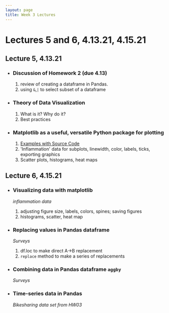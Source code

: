 ```yaml
---
layout: page
title: Week 3 Lectures
---
```


# Lectures 5 and 6, 4.13.21, 4.15.21

## Lecture 5, 4.13.21 

- ### Discussion of Homework 2 (due 4.13)
    1. review of creating a dataframe in Pandas.
    2. using `&`,`|` to select subset of a dataframe  

- ### Theory of Data Visualization
    1. What is it? Why do it?
    2. Best practices 

- ### Matplotlib as a useful, versatile Python package for plotting
    1. [Examples with Source Code](https://matplotlib.org/stable/gallery/index.html)
    2. 'Inflammation' data for subplots, linewidth, color, labels, ticks, exporting graphics
    3. Scatter plots, histograms, heat maps


## Lecture 6, 4.15.21

- ### Visualizing data with matplotlib 
    *inflammation data*
    1. adjusting figure size, labels, colors, spines; saving figures
    2. histograms, scatter, heat map
- ### Replacing values in Pandas dataframe 
    *Surveys*
    1. df.loc to make direct A->B replacement
    2. `replace` method to make a series of replacements
- ### Combining data in Pandas dataframe `aggby` 
    *Surveys*

- ### Time-series data in Pandas 
    *Bikesharing data set from HW03*
